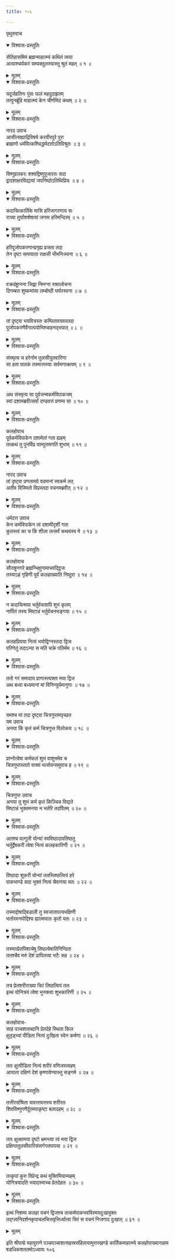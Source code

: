 ```yaml
---
title: १०६

---
```

पृथुरुवाच  

<details open><summary>विश्वास-प्रस्तुतिः</summary>

सेतिहासमिमं ब्रह्मन्माहात्म्यं कथितं त्वया  
अत्याश्चर्यकरं सम्यक्तुलस्यास्तु श्रुतं महत् ॥ १ ॥
</details>

<details><summary>मूलम्</summary>

सेतिहासमिमं ब्रह्मन्माहात्म्यं कथितं त्वया  
अत्याश्चर्यकरं सम्यक्तुलस्यास्तु श्रुतं महत् ॥ १ ॥
</details>



<details open><summary>विश्वास-प्रस्तुतिः</summary>

यदूर्जव्रतिनः पुंसः फलं महदुदाहृतम्  
तत्पुनर्ब्रूहि माहात्म्यं केन चीर्णमिदं कथम् ॥ २ ॥
</details>

<details><summary>मूलम्</summary>

यदूर्जव्रतिनः पुंसः फलं महदुदाहृतम्  
तत्पुनर्ब्रूहि माहात्म्यं केन चीर्णमिदं कथम् ॥ २ ॥
</details>



<details open><summary>विश्वास-प्रस्तुतिः</summary>

नारद उवाच  
आसीत्सह्याद्रिविषये करवीरपुरे पुरा  
ब्राह्मणो धर्मवित्कश्चिद्धर्मदत्तोऽतिविश्रुतः ॥ ३ ॥
</details>

<details><summary>मूलम्</summary>

नारद उवाच  
आसीत्सह्याद्रिविषये करवीरपुरे पुरा  
ब्राह्मणो धर्मवित्कश्चिद्धर्मदत्तोऽतिविश्रुतः ॥ ३ ॥
</details>



<details open><summary>विश्वास-प्रस्तुतिः</summary>

विष्णुव्रतकरः शश्वद्विष्णुपूजारतः सदा  
द्वादशाक्षरविद्यायां जपनिष्ठोऽतिथिप्रियः ॥ ४ ॥
</details>

<details><summary>मूलम्</summary>

विष्णुव्रतकरः शश्वद्विष्णुपूजारतः सदा  
द्वादशाक्षरविद्यायां जपनिष्ठोऽतिथिप्रियः ॥ ४ ॥
</details>



<details open><summary>विश्वास-प्रस्तुतिः</summary>

कदाचित्कार्तिके मासि हरिजागरणाय सः  
रात्र्या तुर्यांशशेषायां जगाम हरिमन्दिरम् ॥ ५ ॥
</details>

<details><summary>मूलम्</summary>

कदाचित्कार्तिके मासि हरिजागरणाय सः  
रात्र्या तुर्यांशशेषायां जगाम हरिमन्दिरम् ॥ ५ ॥
</details>



<details open><summary>विश्वास-प्रस्तुतिः</summary>

हरिपूजोपकरणान्प्रगृह्य व्रजता तदा  
तेन दृष्टा समायाता राक्षसी भीमनिःस्वना ॥ ६ ॥
</details>

<details><summary>मूलम्</summary>

हरिपूजोपकरणान्प्रगृह्य व्रजता तदा  
तेन दृष्टा समायाता राक्षसी भीमनिःस्वना ॥ ६ ॥
</details>



<details open><summary>विश्वास-प्रस्तुतिः</summary>

वक्रदंष्ट्रानना जिह्वा निमग्ना रक्तलोचना  
दिगम्बरा शुष्कमांसा लम्बोष्ठी घर्घरस्वना ॥ ७ ॥
</details>

<details><summary>मूलम्</summary>

वक्रदंष्ट्रानना जिह्वा निमग्ना रक्तलोचना  
दिगम्बरा शुष्कमांसा लम्बोष्ठी घर्घरस्वना ॥ ७ ॥
</details>



<details open><summary>विश्वास-प्रस्तुतिः</summary>

तां दृष्ट्वा भयवित्रस्तः कम्पितावयवस्तदा  
पूजोपकरणैर्वेगात्पयोभिश्चाहनद्भयात् ॥ ८ ॥
</details>

<details><summary>मूलम्</summary>

तां दृष्ट्वा भयवित्रस्तः कम्पितावयवस्तदा  
पूजोपकरणैर्वेगात्पयोभिश्चाहनद्भयात् ॥ ८ ॥
</details>



<details open><summary>विश्वास-प्रस्तुतिः</summary>

संस्मृत्य च हरेर्नाम तुलसीयुतवारिणा  
सा हता पातकं तस्मात्तस्याः सर्वमगात्क्षयम् ॥ ९ ॥
</details>

<details><summary>मूलम्</summary>

संस्मृत्य च हरेर्नाम तुलसीयुतवारिणा  
सा हता पातकं तस्मात्तस्याः सर्वमगात्क्षयम् ॥ ९ ॥
</details>



<details open><summary>विश्वास-प्रस्तुतिः</summary>

अथ संस्मृत्य सा पूर्वजन्मकर्मविपाकजम्  
स्वां दशामब्रवीत्सर्वां दण्डवत्तं प्रणम्य सा ॥ १० ॥
</details>

<details><summary>मूलम्</summary>

अथ संस्मृत्य सा पूर्वजन्मकर्मविपाकजम्  
स्वां दशामब्रवीत्सर्वां दण्डवत्तं प्रणम्य सा ॥ १० ॥
</details>



<details open><summary>विश्वास-प्रस्तुतिः</summary>

कलहोवाच  
पूर्वकर्मविपाकेन दशामेतां गता ह्यहम्  
तत्कथं तु पुनर्विप्र याम्युत्तमगतिं शुभाम् ॥ ११ ॥
</details>

<details><summary>मूलम्</summary>

कलहोवाच  
पूर्वकर्मविपाकेन दशामेतां गता ह्यहम्  
तत्कथं तु पुनर्विप्र याम्युत्तमगतिं शुभाम् ॥ ११ ॥
</details>



<details open><summary>विश्वास-प्रस्तुतिः</summary>

नारद उवाच  
तां दृष्ट्वा प्रणतामग्रे वदमानां स्वकर्म तत्  
अतीव विस्मितो विप्रस्तदा वचनमब्रवीत् ॥ १२ ॥
</details>

<details><summary>मूलम्</summary>

नारद उवाच  
तां दृष्ट्वा प्रणतामग्रे वदमानां स्वकर्म तत्  
अतीव विस्मितो विप्रस्तदा वचनमब्रवीत् ॥ १२ ॥
</details>



<details open><summary>विश्वास-प्रस्तुतिः</summary>

धर्मदत्त उवाच  
केन कर्मविपाकेन त्वं दशामीदृशीं गता  
कुतस्त्वं का च किं शीला तत्सर्वं कथयस्व मे ॥ १३ ॥
</details>

<details><summary>मूलम्</summary>

धर्मदत्त उवाच  
केन कर्मविपाकेन त्वं दशामीदृशीं गता  
कुतस्त्वं का च किं शीला तत्सर्वं कथयस्व मे ॥ १३ ॥
</details>



<details open><summary>विश्वास-प्रस्तुतिः</summary>

कलहोवाच  
सौराष्ट्रनगरे ब्रह्मन्भिक्षुनामाभवद्द्विजः  
तस्याऽहं गृहिणी पूर्वं कलहाख्याति निष्ठुरा ॥ १४ ॥
</details>

<details><summary>मूलम्</summary>

कलहोवाच  
सौराष्ट्रनगरे ब्रह्मन्भिक्षुनामाभवद्द्विजः  
तस्याऽहं गृहिणी पूर्वं कलहाख्याति निष्ठुरा ॥ १४ ॥
</details>



<details open><summary>विश्वास-प्रस्तुतिः</summary>

न कदाचिन्मया भर्तुर्वचसापि शुभं कृतम्  
नार्पितं तस्य मिष्टान्नं भर्तुर्वचनभङ्गया ॥ १५ ॥
</details>

<details><summary>मूलम्</summary>

न कदाचिन्मया भर्तुर्वचसापि शुभं कृतम्  
नार्पितं तस्य मिष्टान्नं भर्तुर्वचनभङ्गया ॥ १५ ॥
</details>



<details open><summary>विश्वास-प्रस्तुतिः</summary>

कलहप्रियया नित्यं भयोद्विग्नस्तदा द्विजः  
परिणेतुं तदाऽन्या स मतिं चक्रे पतिर्मम ॥ १६ ॥
</details>

<details><summary>मूलम्</summary>

कलहप्रियया नित्यं भयोद्विग्नस्तदा द्विजः  
परिणेतुं तदाऽन्या स मतिं चक्रे पतिर्मम ॥ १६ ॥
</details>



<details open><summary>विश्वास-प्रस्तुतिः</summary>

ततो गरं समादाय प्राणास्त्यक्ता मया द्विज  
अथ बध्वा बध्यमानां मां विनिन्युर्यमानुगाः ॥ १७ ॥
</details>

<details><summary>मूलम्</summary>

ततो गरं समादाय प्राणास्त्यक्ता मया द्विज  
अथ बध्वा बध्यमानां मां विनिन्युर्यमानुगाः ॥ १७ ॥
</details>



<details open><summary>विश्वास-प्रस्तुतिः</summary>

यमश्च मां तदा दृष्ट्वा चित्रगुप्तमपृच्छत  
यम उवाच  
अनया किं कृतं कर्म चित्रगुप्त विलोकय ॥ १८ ॥
</details>

<details><summary>मूलम्</summary>

यमश्च मां तदा दृष्ट्वा चित्रगुप्तमपृच्छत  
यम उवाच  
अनया किं कृतं कर्म चित्रगुप्त विलोकय ॥ १८ ॥
</details>



<details open><summary>विश्वास-प्रस्तुतिः</summary>

प्राप्नोत्वेषा कर्मफलं शुभं वाशुभमेव च  
चित्रगुप्तस्ततो वाक्यं भर्त्सयन्समुवाच ह ॥ १९ ॥
</details>

<details><summary>मूलम्</summary>

प्राप्नोत्वेषा कर्मफलं शुभं वाशुभमेव च  
चित्रगुप्तस्ततो वाक्यं भर्त्सयन्समुवाच ह ॥ १९ ॥
</details>



<details open><summary>विश्वास-प्रस्तुतिः</summary>

चित्रगुप्त उवाच  
अनया तु शुभं कर्म कृतं किञ्चिन्न विद्यते  
मिष्टान्नं भुक्तमनया न भर्तरि तदर्पितम् ॥ २० ॥
</details>

<details><summary>मूलम्</summary>

चित्रगुप्त उवाच  
अनया तु शुभं कर्म कृतं किञ्चिन्न विद्यते  
मिष्टान्नं भुक्तमनया न भर्तरि तदर्पितम् ॥ २० ॥
</details>



<details open><summary>विश्वास-प्रस्तुतिः</summary>

अतश्च वल्गुली योन्यां स्वविष्ठादावतिष्ठतु  
भर्तुर्द्वेषकरी त्वेषा नित्यं कलहकारिणी ॥ २१ ॥
</details>

<details><summary>मूलम्</summary>

अतश्च वल्गुली योन्यां स्वविष्ठादावतिष्ठतु  
भर्तुर्द्वेषकरी त्वेषा नित्यं कलहकारिणी ॥ २१ ॥
</details>



<details open><summary>विश्वास-प्रस्तुतिः</summary>

विष्ठादा शूकरी योन्यां ततस्तिष्ठत्वियं हरे  
पाकभाण्डे सदा भुक्तं नित्यं चैवानया यतः ॥ २२ ॥
</details>

<details><summary>मूलम्</summary>

विष्ठादा शूकरी योन्यां ततस्तिष्ठत्वियं हरे  
पाकभाण्डे सदा भुक्तं नित्यं चैवानया यतः ॥ २२ ॥
</details>



<details open><summary>विश्वास-प्रस्तुतिः</summary>

तस्माद्दोषाद्बिडाली तु स्वजातापत्यभक्षिणी  
भर्तारमनयोद्दिश्य ह्यात्मघातः कृतो यतः ॥ २३ ॥
</details>

<details><summary>मूलम्</summary>

तस्माद्दोषाद्बिडाली तु स्वजातापत्यभक्षिणी  
भर्तारमनयोद्दिश्य ह्यात्मघातः कृतो यतः ॥ २३ ॥
</details>



<details open><summary>विश्वास-प्रस्तुतिः</summary>

तस्मात्प्रेतपिशाचेषु तिष्ठत्वेषातिनिन्दिता  
ततश्चैव मरुं देशं प्रापितव्या भटैः सह ॥ २४ ॥
</details>

<details><summary>मूलम्</summary>

तस्मात्प्रेतपिशाचेषु तिष्ठत्वेषातिनिन्दिता  
ततश्चैव मरुं देशं प्रापितव्या भटैः सह ॥ २४ ॥
</details>



<details open><summary>विश्वास-प्रस्तुतिः</summary>

तत्र प्रेतशरीराख्या चिरं तिष्ठत्वियं ततः  
इत्थं योनित्रयं त्वेषा भुनक्त्वा शुभकारिणी ॥ २५ ॥
</details>

<details><summary>मूलम्</summary>

तत्र प्रेतशरीराख्या चिरं तिष्ठत्वियं ततः  
इत्थं योनित्रयं त्वेषा भुनक्त्वा शुभकारिणी ॥ २५ ॥
</details>



<details open><summary>विश्वास-प्रस्तुतिः</summary>

कलहोवाच-  
साहं पञ्चशताब्दानि प्रेतदेहे स्थिता किल  
क्षुतृड्भ्यां पीडिता नित्यं दुःखिता स्वेन कर्मणा ॥ २६ ॥
</details>

<details><summary>मूलम्</summary>

कलहोवाच-  
साहं पञ्चशताब्दानि प्रेतदेहे स्थिता किल  
क्षुतृड्भ्यां पीडिता नित्यं दुःखिता स्वेन कर्मणा ॥ २६ ॥
</details>



<details open><summary>विश्वास-प्रस्तुतिः</summary>

ततः क्षुत्पीडिता नित्यं शरीरं वणिजस्त्वहम्  
आयाता दक्षिणं देशं कृष्णावेण्यास्तु सङ्गमे ॥ २७ ॥
</details>

<details><summary>मूलम्</summary>

ततः क्षुत्पीडिता नित्यं शरीरं वणिजस्त्वहम्  
आयाता दक्षिणं देशं कृष्णावेण्यास्तु सङ्गमे ॥ २७ ॥
</details>



<details open><summary>विश्वास-प्रस्तुतिः</summary>

तत्तीरसंश्रिता यावत्तावत्तस्य शरीरतः  
शिवविष्णुगणैर्दूरमपाकृष्टा बलादहम् ॥ २८ ॥
</details>

<details><summary>मूलम्</summary>

तत्तीरसंश्रिता यावत्तावत्तस्य शरीरतः  
शिवविष्णुगणैर्दूरमपाकृष्टा बलादहम् ॥ २८ ॥
</details>



<details open><summary>विश्वास-प्रस्तुतिः</summary>

ततः क्षुत्क्षामया दृष्टो भ्रमन्त्या त्वं मया द्विज  
प्रक्षिप्ततुलसीवारिसंसर्गगतपापया ॥ २९ ॥
</details>

<details><summary>मूलम्</summary>

ततः क्षुत्क्षामया दृष्टो भ्रमन्त्या त्वं मया द्विज  
प्रक्षिप्ततुलसीवारिसंसर्गगतपापया ॥ २९ ॥
</details>



<details open><summary>विश्वास-प्रस्तुतिः</summary>

तत्कृपां कुरु विप्रेन्द्र कथं मुक्तिमियाम्यहम्  
योनित्रयादति भयादस्माच्च प्रेतदेहतः ॥ ३० ॥
</details>

<details><summary>मूलम्</summary>

तत्कृपां कुरु विप्रेन्द्र कथं मुक्तिमियाम्यहम्  
योनित्रयादति भयादस्माच्च प्रेतदेहतः ॥ ३० ॥
</details>



<details open><summary>विश्वास-प्रस्तुतिः</summary>

इत्थं निशम्य कलहा वचनं द्विजश्च तत्कर्मपाकभवविस्मयदुःखयुक्तः  
तद्ग्लानिदर्शनकृपाचलचित्तवृत्तिर्ध्यात्वा चिरं स वचनं निजगाद दुःखात् ॥ ३१ ॥
</details>

<details><summary>मूलम्</summary>

इत्थं निशम्य कलहा वचनं द्विजश्च तत्कर्मपाकभवविस्मयदुःखयुक्तः  
तद्ग्लानिदर्शनकृपाचलचित्तवृत्तिर्ध्यात्वा चिरं स वचनं निजगाद दुःखात् ॥ ३१ ॥
</details>


इति श्रीपाद्मे महापुराणे पञ्चपञ्चाशत्सहस्रसंहितायामुत्तरखण्डे कार्तिकमाहात्म्ये कलहोपाख्यानन्नाम षडधिकशततमोऽध्यायः १०६